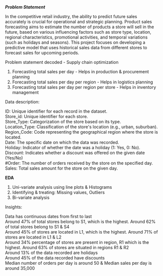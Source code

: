 ***Problem Statement***  

In the competitive retail industry, the ability to predict future sales accurately is crucial for operational and strategic planning. Product sales forecasting aims to estimate the number of products a store will sell in the future, based on various influencing factors such as store type, location, regional characteristics, promotional activities, and temporal variations (such as holidays and seasons). This project focuses on developing a predictive model that uses historical sales data from different stores to forecast sales for upcoming periods.

Problem statement decoded - Supply chain optimization

1. Forecasting total sales per day - Helps in production & procurement planning
2. Forecasting total sales per day per region - Helps in logistics planning
3. Forecasting total sales per day per region per store - Helps in inventory management

Data description:

ID: Unique identifier for each record in the dataset.    
Store_id: Unique identifier for each store.    
Store_Type: Categorization of the store based on its type.    
Location_Type: Classification of the store's location (e.g., urban, suburban).    
Region_Code: Code representing the geographical region where the store is located.     
Date: The specific date on which the data was recorded.    
Holiday: Indicator of whether the date was a holiday (1: Yes, 0: No).    
Discount: Indicates whether a discount was offered on the given date (Yes/No)     
#Order: The number of orders received by the store on the specified day.    
Sales: Total sales amount for the store on the given day.     

**EDA**
1. Uni-variate analysis using line plots & Histograms
2. Identifying & treating: Missing values, Outliers
3. Bi-variate analysis

Insights:

Data has continuous dates from first to last     
Around 47% of total stores belong to S1, which is the highest. Around 62% of total stores belong to S1 & S4     
Around 45% of stores are located in L1, which is the highest. Around 71% of stores are located in L1 & L2     
Around 34% percentage of stores are present in region, R1 which is the highest. Around 63% of stores are situated in regions R1 & R2     
Around 13% of the data recorded are holidays     
Around 45% of the data recorded have discounts     
Median number of orders per day is around 50 & Median sales per day is around 35,000    
